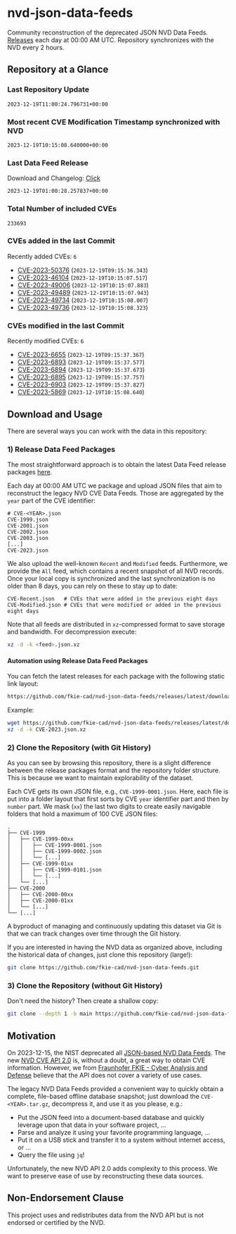 # nvd-json-data-feeds

Community reconstruction of the deprecated JSON NVD Data Feeds. 
[Releases](https://github.com/fkie-cad/nvd-json-data-feeds/releases/latest) each day at 00:00 AM UTC.
Repository synchronizes with the NVD every 2 hours.

## Repository at a Glance

### Last Repository Update

```plain
2023-12-19T11:00:24.796731+00:00
```

### Most recent CVE Modification Timestamp synchronized with NVD

```plain
2023-12-19T10:15:08.640000+00:00
```

### Last Data Feed Release

Download and Changelog: [Click](https://github.com/fkie-cad/nvd-json-data-feeds/releases/latest)

```plain
2023-12-19T01:00:28.257837+00:00
```

### Total Number of included CVEs

```plain
233693
```

### CVEs added in the last Commit

Recently added CVEs: `6`

* [CVE-2023-50376](CVE-2023/CVE-2023-503xx/CVE-2023-50376.json) (`2023-12-19T09:15:36.343`)
* [CVE-2023-46104](CVE-2023/CVE-2023-461xx/CVE-2023-46104.json) (`2023-12-19T10:15:07.517`)
* [CVE-2023-49006](CVE-2023/CVE-2023-490xx/CVE-2023-49006.json) (`2023-12-19T10:15:07.883`)
* [CVE-2023-49489](CVE-2023/CVE-2023-494xx/CVE-2023-49489.json) (`2023-12-19T10:15:07.943`)
* [CVE-2023-49734](CVE-2023/CVE-2023-497xx/CVE-2023-49734.json) (`2023-12-19T10:15:08.007`)
* [CVE-2023-49736](CVE-2023/CVE-2023-497xx/CVE-2023-49736.json) (`2023-12-19T10:15:08.323`)


### CVEs modified in the last Commit

Recently modified CVEs: `6`

* [CVE-2023-6655](CVE-2023/CVE-2023-66xx/CVE-2023-6655.json) (`2023-12-19T09:15:37.367`)
* [CVE-2023-6893](CVE-2023/CVE-2023-68xx/CVE-2023-6893.json) (`2023-12-19T09:15:37.577`)
* [CVE-2023-6894](CVE-2023/CVE-2023-68xx/CVE-2023-6894.json) (`2023-12-19T09:15:37.673`)
* [CVE-2023-6895](CVE-2023/CVE-2023-68xx/CVE-2023-6895.json) (`2023-12-19T09:15:37.757`)
* [CVE-2023-6903](CVE-2023/CVE-2023-69xx/CVE-2023-6903.json) (`2023-12-19T09:15:37.827`)
* [CVE-2023-5869](CVE-2023/CVE-2023-58xx/CVE-2023-5869.json) (`2023-12-19T10:15:08.640`)


## Download and Usage

There are several ways you can work with the data in this repository:

### 1) Release Data Feed Packages

The most straightforward approach is to obtain the latest Data Feed release packages [here](https://github.com/fkie-cad/nvd-json-data-feeds/releases/latest).

Each day at 00:00 AM UTC we package and upload JSON files that aim to reconstruct the legacy NVD CVE Data Feeds.
Those are aggregated by the `year` part of the CVE identifier:

```
# CVE-<YEAR>.json
CVE-1999.json
CVE-2001.json
CVE-2002.json
CVE-2003.json
[...]
CVE-2023.json
```

We also upload the well-known `Recent` and `Modified` feeds.
Furthermore, we provide the `All` feed, which contains a recent snapshot of all NVD records.
Once your local copy is synchronized and the last synchronization is no older than 8 days, you can rely on these to stay up to date:

```plain
CVE-Recent.json   # CVEs that were added in the previous eight days
CVE-Modified.json # CVEs that were modified or added in the previous eight days
```

Note that all feeds are distributed in `xz`-compressed format to save storage and bandwidth.
For decompression execute:

```sh
xz -d -k <feed>.json.xz
```


#### Automation using Release Data Feed Packages

You can fetch the latest releases for each package with the following static link layout:

```sh
https://github.com/fkie-cad/nvd-json-data-feeds/releases/latest/download/CVE-<YEAR>.json.xz
```

Example:

```sh
wget https://github.com/fkie-cad/nvd-json-data-feeds/releases/latest/download/CVE-2023.json.xz
xz -d -k CVE-2023.json.xz
```

### 2) Clone the Repository (with Git History)

As you can see by browsing this repository, there is a slight difference between the release packages format and the repository folder structure.
This is because we want to maintain explorability of the dataset.

Each CVE gets its own JSON file, e.g., `CVE-1999-0001.json`.
Here, each file is put into a folder layout that first sorts by CVE `year` identifier part and then by `number` part.
We mask (`xx`) the last two digits to create easily navigable folders that hold a maximum of 100 CVE JSON files:

```plain
.
├── CVE-1999
│   ├── CVE-1999-00xx
│   │   ├── CVE-1999-0001.json
│   │   ├── CVE-1999-0002.json
│   │   └── [...]
│   ├── CVE-1999-01xx
│   │   ├── CVE-1999-0101.json
│   │   └── [...]
│   └── [...]
├── CVE-2000
│   ├── CVE-2000-00xx
│   ├── CVE-2000-01xx
│   └── [...]
└── [...]
```

A byproduct of managing and continuously updating this dataset via Git is that we can track changes over time through the Git history.

If you are interested in having the NVD data as organized above, including the historical data of changes, just clone this repository (large!):

```sh
git clone https://github.com/fkie-cad/nvd-json-data-feeds.git
```

### 3) Clone the Repository (without Git History)

Don't need the history? Then create a shallow copy:

```sh
git clone --depth 1 -b main https://github.com/fkie-cad/nvd-json-data-feeds.git
```

## Motivation

On 2023-12-15, the NIST deprecated all [JSON-based NVD Data Feeds](https://nvd.nist.gov/vuln/data-feeds#divRetirementBanner-1).
The new [NVD CVE API 2.0](https://nvd.nist.gov/developers/vulnerabilities) is, without a doubt, a great way to obtain CVE information.
However, we from [Fraunhofer FKIE - Cyber Analysis and Defense](https://www.fkie.fraunhofer.de/en/departments/cad.html) believe that the API does not cover a variety of use cases.

The legacy NVD Data Feeds provided a convenient way to quickly obtain a complete, file-based offline database snapshot; just download the `CVE-<YEAR>.tar.gz`, decompress it, and use it as you please, e.g.:

* Put the JSON feed into a document-based database and quickly leverage upon that data in your software project, ...
* Parse and analyze it using your favorite programming language, ...
* Put it on a USB stick and transfer it to a system without internet access, or ...
* Query the file using `jq`!

Unfortunately, the new NVD API 2.0 adds complexity to this process.
We want to preserve ease of use by reconstructing these data sources.

## Non-Endorsement Clause

This project uses and redistributes data from the NVD API but is not endorsed or certified by the NVD.